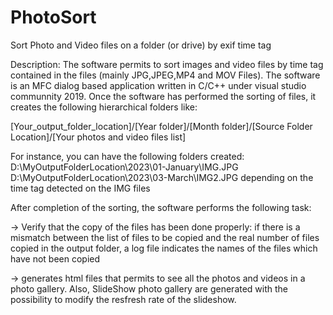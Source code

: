 # PhotoSort
Sort Photo and Video files on a folder (or drive) by exif time tag


Description: The software permits to sort images and video files by time tag contained in the files (mainly JPG,JPEG,MP4 and MOV Files). The software is an MFC dialog based application written in C/C++ under visual studio communnity 2019. Once the software has performed the sorting of files, it creates the following hierarchical folders like:

[Your_output_folder_location]/[Year folder]/[Month folder]/[Source Folder Location]/[Your photos and video files list]

For instance, you can have the following folders created: D:\MyOutputFolderLocation\2023\01-January\IMG.JPG D:\MyOutputFolderLocation\2023\03-March\IMG2.JPG
depending on the time tag detected on the IMG files



After completion of the sorting, the software performs the following task:

-> Verify that the copy of the files has been done properly: if there is a mismatch between the list of files to be copied and the real number of files copied in the output folder, a log file indicates the names of the files which have not been copied

-> generates html files that permits to see all the photos and videos in a photo gallery. Also, SlideShow photo gallery are generated with the possibility to modify the resfresh rate of the slideshow.
